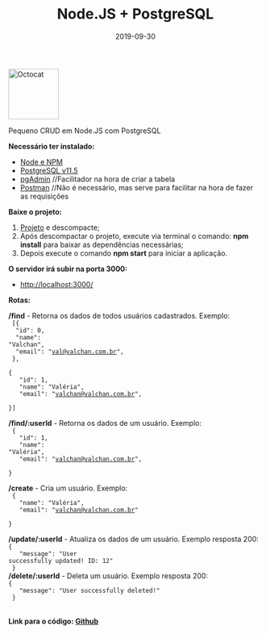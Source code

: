 ﻿---
date: 2019-09-30
title: "Node.JS + PostgreSQL"
description: "Pequeno CRUD em Node.JS com PostgreSQL."
category: "node"
image: '/assets/img/cover.png'
---

<p class="alinhar"><img src="../assets/images/octocat.gif" alt="Octocat" title="Octocat" width="100" height="100"></p>

Pequeno CRUD em Node.JS com PostgreSQL

**Necessário ter instalado:**
- <a href="https://nodejs.org/en/" target="_blank" rel="nofollow, noreferrer,noopener,external">Node e NPM</a>
- <a href="https://www.enterprisedb.com/downloads/postgres-postgresql-downloads" target="_blank" rel="nofollow, noreferrer,noopener,external">PostgreSQL v11.5</a>
- <a href="https://www.pgadmin.org/" target="_blank" rel="nofollow, noreferrer,noopener,external">pgAdmin</a> //Facilitador na hora de criar a tabela
- <a href="https://www.getpostman.com/" target="_blank" rel="nofollow, noreferrer,noopener,external">Postman</a> //Não é necessário, mas serve para facilitar na hora de fazer as requisições

**Baixe o projeto:**
1. <a href="https://github.com/ValchanOficial/NodePostgreSQL/archive/master.zip" target="_blank" rel="nofollow, noreferrer,noopener,external">Projeto</a> e descompacte;
2. Após descompactar o projeto, execute via terminal o comando: **npm install** para baixar as dependências necessárias;
3. Depois execute o comando **npm start** para iniciar a aplicação.

**O servidor irá subir na porta 3000:**
- <a href="http://localhost:3000/" target="_blank" rel="nofollow, noreferrer,noopener,external">http://localhost:3000/</a>

**Rotas:**

**/find** - Retorna os dados de todos usuários cadastrados. Exemplo:<br>
<code>
        [{<br>
            &thinsp;"id": 0,<br>
            &thinsp;"name": "Valchan",<br>
            &thinsp;"email": "val@valchan.com.br",<br>
        },<br>
        {<br>
            &thinsp; "id": 1,<br>
            &thinsp; "name": "Valéria",<br>
            &thinsp; "email": "valchan@valchan.com.br",<br>
        }]<br>
</code><br>
**/find/:userId** - Retorna os dados de um usuário. Exemplo:<br>
<code>
        {<br>
            &thinsp; "id": 1,<br>
            &thinsp; "name": "Valéria",<br>
            &thinsp; "email": "valchan@valchan.com.br",<br>
        }<br>
</code><br>
**/create** - Cria um usuário. Exemplo:<br>
<code>
        {<br>
            &thinsp; "name": "Valéria",<br>
            &thinsp; "email": "valchan@valchan.com.br"<br>
        }<br>
</code><br>
**/update/:userId** - Atualiza os dados de um usuário. Exemplo resposta 200:<br>
<code>{<br> &thinsp; "message": "User successfully updated! ID: 12"<br> }</code><br>
**/delete/:userId** - Deleta um usuário. 
Exemplo resposta 200:<br>
<code>{<br> &thinsp; "message": "User successfully deleted!"<br> } </code><br>

**Link para o código: <a href="https://github.com/ValchanOficial/NodePostgreSQL" target="_blank" rel="nofollow, noreferrer,noopener,external">Github</a>**